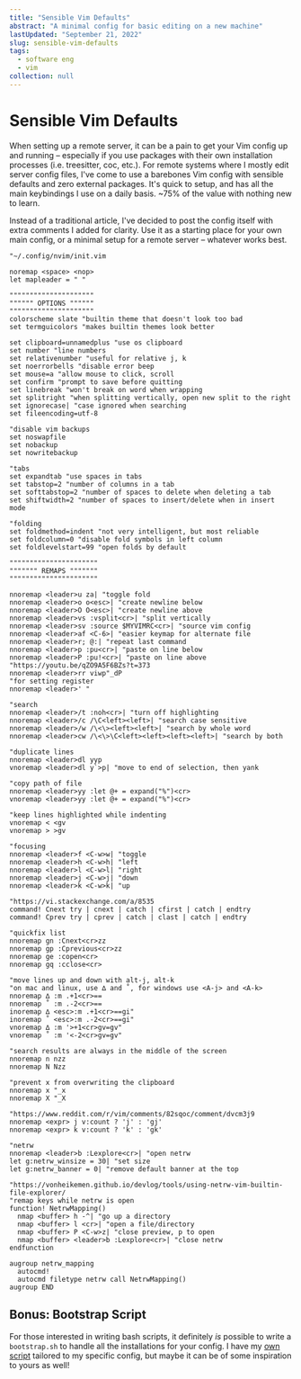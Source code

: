 ```yaml
---
title: "Sensible Vim Defaults"
abstract: "A minimal config for basic editing on a new machine"
lastUpdated: "September 21, 2022"
slug: sensible-vim-defaults
tags:
  - software eng
  - vim
collection: null
---
```


# Sensible Vim Defaults

When setting up a remote server, it can be a pain to get your Vim config up and running – especially if you use packages with their own installation processes (i.e. treesitter, coc, etc.). For remote systems where I mostly edit server config files, I've come to use a barebones Vim config with sensible defaults and zero external packages. It's quick to setup, and has all the main keybindings I use on a daily basis. ~75% of the value with nothing new to learn.

Instead of a traditional article, I've decided to post the config itself with extra comments I added for clarity. Use it as a starting place for your own main config, or a minimal setup for a remote server – whatever works best.

```vim
"~/.config/nvim/init.vim

noremap <space> <nop>
let mapleader = " "

"""""""""""""""""""""
"""""" OPTIONS """"""
"""""""""""""""""""""
colorscheme slate "builtin theme that doesn't look too bad
set termguicolors "makes builtin themes look better

set clipboard=unnamedplus "use os clipboard
set number "line numbers
set relativenumber "useful for relative j, k
set noerrorbells "disable error beep
set mouse=a "allow mouse to click, scroll
set confirm "prompt to save before quitting
set linebreak "won't break on word when wrapping
set splitright "when splitting vertically, open new split to the right
set ignorecase| "case ignored when searching
set fileencoding=utf-8

"disable vim backups
set noswapfile
set nobackup
set nowritebackup

"tabs
set expandtab "use spaces in tabs
set tabstop=2 "number of columns in a tab
set softtabstop=2 "number of spaces to delete when deleting a tab
set shiftwidth=2 "number of spaces to insert/delete when in insert mode

"folding
set foldmethod=indent "not very intelligent, but most reliable
set foldcolumn=0 "disable fold symbols in left column
set foldlevelstart=99 "open folds by default

""""""""""""""""""""""
""""""" REMAPS """""""
""""""""""""""""""""""

nnoremap <leader>u za| "toggle fold
nnoremap <leader>o o<esc>| "create newline below
nnoremap <leader>O O<esc>| "create newline above
nnoremap <leader>vs :vsplit<cr>| "split vertically
nnoremap <leader>sv :source $MYVIMRC<cr>| "source vim config
nnoremap <leader>af <C-6>| "easier keymap for alternate file
nnoremap <leader>r; @:| "repeat last command
nnoremap <leader>p :pu<cr>| "paste on line below
nnoremap <leader>P :pu!<cr>| "paste on line above
"https://youtu.be/qZO9A5F6BZs?t=373
nnoremap <leader>rr viwp"_dP
"for setting register
nnoremap <leader>' "

"search
nnoremap <leader>/t :noh<cr>| "turn off highlighting
nnoremap <leader>/c /\C<left><left>| "search case sensitive
nnoremap <leader>/w /\<\><left><left>| "search by whole word
nnoremap <leader>cw /\<\>\C<left><left><left><left>| "search by both

"duplicate lines
nnoremap <leader>dl yyp
vnoremap <leader>dl y`>p| "move to end of selection, then yank

"copy path of file
nnoremap <leader>yy :let @+ = expand("%")<cr>
vnoremap <leader>yy :let @+ = expand("%")<cr>

"keep lines highlighted while indenting
vnoremap < <gv
vnoremap > >gv

"focusing
nnoremap <leader>f <C-w>w| "toggle
nnoremap <leader>h <C-w>h| "left
nnoremap <leader>l <C-w>l| "right
nnoremap <leader>j <C-w>j| "down
nnoremap <leader>k <C-w>k| "up

"https://vi.stackexchange.com/a/8535
command! Cnext try | cnext | catch | cfirst | catch | endtry
command! Cprev try | cprev | catch | clast | catch | endtry

"quickfix list
nnoremap gn :Cnext<cr>zz
nnoremap gp :Cprevious<cr>zz
nnoremap ge :copen<cr>
nnoremap gq :cclose<cr>

"move lines up and down with alt-j, alt-k
"on mac and linux, use ∆ and ˚, for windows use <A-j> and <A-k>
nnoremap ∆ :m .+1<cr>==
nnoremap ˚ :m .-2<cr>==
inoremap ∆ <esc>:m .+1<cr>==gi"
inoremap ˚ <esc>:m .-2<cr>==gi"
vnoremap ∆ :m '>+1<cr>gv=gv"
vnoremap ˚ :m '<-2<cr>gv=gv"

"search results are always in the middle of the screen
nnoremap n nzz
nnoremap N Nzz

"prevent x from overwriting the clipboard
nnoremap x "_x
nnoremap X "_X

"https://www.reddit.com/r/vim/comments/82sqoc/comment/dvcm3j9
nnoremap <expr> j v:count ? 'j' : 'gj'
nnoremap <expr> k v:count ? 'k' : 'gk'

"netrw
nnoremap <leader>b :Lexplore<cr>| "open netrw
let g:netrw_winsize = 30| "set size
let g:netrw_banner = 0| "remove default banner at the top

"https://vonheikemen.github.io/devlog/tools/using-netrw-vim-builtin-file-explorer/
"remap keys while netrw is open
function! NetrwMapping()
  nmap <buffer> h -^| "go up a directory
  nmap <buffer> l <cr>| "open a file/directory
  nmap <buffer> P <C-w>z| "close preview, p to open
  nmap <buffer> <leader>b :Lexplore<cr>| "close netrw
endfunction

augroup netrw_mapping
  autocmd!
  autocmd filetype netrw call NetrwMapping()
augroup END
```

## Bonus: Bootstrap Script

For those interested in writing bash scripts, it definitely _is_ possible to write a `bootstrap.sh` to handle all the installations for your config. I have my [own script](https://github.com/ElanMedoff/neovim-config/blob/master/bootstrap.sh) tailored to my specific config, but maybe it can be of some inspiration to yours as well!

